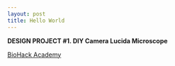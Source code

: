 ```yaml
---
layout: post
title: Hello World
---
```


<!--## Subtitle-->

<!--my Github Jekyll page-->

**DESIGN PROJECT #1. DIY Camera Lucida Microscope**

[BioHack Academy](http://biohackacademy.github.io/)
